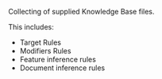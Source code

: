 Collecting of supplied Knowledge Base files.

This includes:
* Target Rules
* Modifiers Rules
* Feature inference rules
* Document inference rules